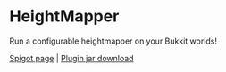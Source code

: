 # HeightMapper
Run a configurable heightmapper on your Bukkit worlds!

[Spigot page](https://www.spigotmc.org/resources/heightmapper.23786/) | [Plugin jar download](http://shortninja.net/files/HeightMapper.jar)
